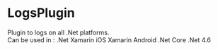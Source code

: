 # LogsPlugin
Plugin to logs on all  .Net platforms.  
Can be used in : 
.Net 
Xamarin iOS 
Xamarin Android
.Net Core
.Net 4.6
